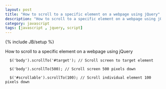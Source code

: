 ```yaml
---
layout: post
title: "How to scroll to a specific element on a webpage using jQuery"
description: "How to scroll to a specific element on a webpage using jQuery"
category: javascript
tags: [javascript , jquery, script]
---
```

{% include JB/setup %}

How to scroll to a specific element on a webpage using jQuery

      $('body').scrollTo('#target'); // Scroll screen to target element

      $('body').scrollTo(500); // Scroll screen 500 pixels down

      $('#scrollable').scrollTo(100); // Scroll individual element 100 pixels down

    
	
